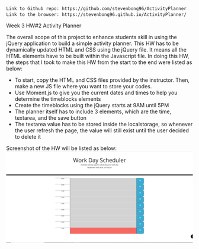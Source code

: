     Link to Github repo: https://github.com/stevenbong96/ActivityPlanner
    Link to the browser: https://stevenbong96.github.io/ActivityPlanner/

Week 3 HW#2 Activity Planner

The overall scope of this project to enhance students skill in using the jQuery application to build a simple activity planner. This HW has to be dynamically updated HTML and CSS using the jQuery file. It means all the HTML elements have to be built within the Javascript file. In doing this HW, the steps that I took to make this HW from the start to the end were listed as below:
-   To start, copy the HTML and CSS files provided by the instructor. Then, make a new JS file where you want to store your codes.
-   Use Moment.js to give you the current dates and times to help you determine the timeblocks elements
-   Create the timeblocks using the jQuery starts at 9AM until 5PM
-   The planner itself has to include 3 elements, which are the time, textarea, and the save button
-   The textarea value has to be stored inside the localstorage, so whenever the user refresh the page, the value will still exist until the user decided to delete it

Screenshot of the HW will be listed as below:
![Activity Planner](./screenshot.JPG)   